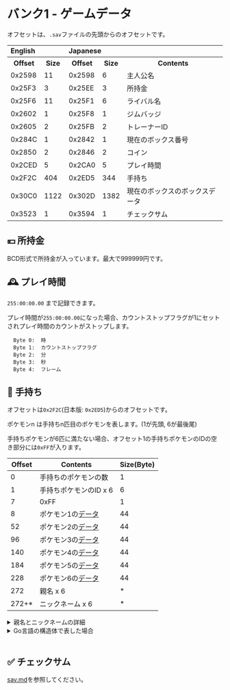 # バンク1 - ゲームデータ

オフセットは、`.sav`ファイルの先頭からのオフセットです。

<table>
  <tbody>
    <tr>
      <td colspan="2">
        <b>English</b>
      </td>
      <td colspan="2">
        <b>Japanese</b>
      </td>
      <td></td>
    </tr>
    <tr>
      <th>Offset</th>
      <th>Size</th>
      <th>Offset</th>
      <th>Size</th>
      <th>Contents</th>
    </tr>
    <tr>
      <td>0x2598</td>
      <td>11</td>
      <td>0x2598</td>
      <td>6</td>
      <td>主人公名</td>
    </tr>
    <tr>
      <td>0x25F3</td>
      <td>3</td>
      <td>0x25EE</td>
      <td>3</td>
      <td>所持金</td>
    </tr>
    <tr>
      <td>0x25F6</td>
      <td>11</td>
      <td>0x25F1</td>
      <td>6</td>
      <td>ライバル名</td>
    </tr>
    <tr>
      <td>0x2602</td>
      <td>1</td>
      <td>0x25F8</td>
      <td>1</td>
      <td>ジムバッジ</td>
    </tr>
    <tr>
      <td>0x2605</td>
      <td>2</td>
      <td>0x25FB</td>
      <td>2</td>
      <td>トレーナーID</td>
    </tr>
    <tr>
      <td>0x284C</td>
      <td>1</td>
      <td>0x2842</td>
      <td>1</td>
      <td>現在のボックス番号</td>
    </tr>
    <tr>
      <td>0x2850</td>
      <td>2</td>
      <td>0x2846</td>
      <td>2</td>
      <td>コイン</td>
    </tr>
    <tr>
      <td>0x2CED</td>
      <td>5</td>
      <td>0x2CA0</td>
      <td>5</td>
      <td>プレイ時間</td>
    </tr>
    <tr>
      <td>0x2F2C</td>
      <td>404</td>
      <td>0x2ED5</td>
      <td>344</td>
      <td>手持ち</td>
    </tr>
    <tr>
      <td>0x30C0</td>
      <td>1122</td>
      <td>0x302D</td>
      <td>1382</td>
      <td>現在のボックスのボックスデータ</td>
    </tr>
    <tr>
      <td>0x3523</td>
      <td>1</td>
      <td>0x3594</td>
      <td>1</td>
      <td>チェックサム</td>
    </tr>
  </tbody>
</table>

## 💴 所持金

BCD形式で所持金が入っています。最大で999999円です。

## 🕰 プレイ時間

`255:00:00.00` まで記録できます。

プレイ時間が`255:00:00.00`になった場合、カウントストップフラグが1にセットされプレイ時間のカウントがストップします。

```
  Byte 0:  時
  Byte 1:  カウントストップフラグ
  Byte 2:  分
  Byte 3:  秒
  Byte 4:  フレーム
```

## 🎒 手持ち

オフセットは`0x2F2C`(日本版: `0x2ED5`)からのオフセットです。

ポケモンn は手持ちn匹目のポケモンを表します。(1が先頭, 6が最後尾)

手持ちポケモンが6匹に満たない場合、オフセット1の手持ちポケモンのIDの空き部分には`0xFF`が入ります。

Offset | Contents | Size(Byte)
--  | -- | --
  0 | 手持ちのポケモンの数 | 1
  1 | 手持ちポケモンのID x 6 | 6
  7 | 0xFF | 1
  8 | ポケモン1の[データ](./pkm.md) | 44
 52 | ポケモン2の[データ](./pkm.md) | 44
 96 | ポケモン3の[データ](./pkm.md) | 44
140 | ポケモン4の[データ](./pkm.md) | 44
184 | ポケモン5の[データ](./pkm.md) | 44
228 | ポケモン6の[データ](./pkm.md) | 44
272 | 親名 x 6 | *
272+* | ニックネーム x 6 | *

<details>
  <summary>親名とニックネームの詳細</summary>

  親名とニックネームのデータは、ポケモンデータとは離れた272バイト目以降に格納されています。

  英語版は1匹あたり11バイト、日本語版は6バイトです。
  よって上記の`*`は英語版は66バイト(11x6)、日本語版は36バイト(6x6)です。

<table>
  <tbody>
    <tr>
      <td colspan="2">
        <b>English</b>
      </td>
      <td colspan="2">
        <b>Japanese</b>
      </td>
      <td></td>
    </tr>
    <tr>
      <th>Offset</th>
      <th>Size</th>
      <th>Offset</th>
      <th>Size</th>
      <th>Contents</th>
    </tr>
    <tr>
      <td>272</td>
      <td>11</td>
      <td>272</td>
      <td>6</td>
      <td>ポケモン1の親名</td>
    </tr>
    <tr>
      <td>283</td>
      <td>11</td>
      <td>278</td>
      <td>6</td>
      <td>ポケモン2の親名</td>
    </tr>
    <tr>
      <td>294</td>
      <td>11</td>
      <td>284</td>
      <td>6</td>
      <td>ポケモン3の親名</td>
    </tr>
    <tr>
      <td>305</td>
      <td>11</td>
      <td>290</td>
      <td>6</td>
      <td>ポケモン4の親名</td>
    </tr>
    <tr>
      <td>316</td>
      <td>11</td>
      <td>296</td>
      <td>6</td>
      <td>ポケモン5の親名</td>
    </tr>
    <tr>
      <td>327</td>
      <td>11</td>
      <td>302</td>
      <td>6</td>
      <td>ポケモン6の親名</td>
    </tr>
    <tr>
      <td>338</td>
      <td>11</td>
      <td>308</td>
      <td>6</td>
      <td>ポケモン1のニックネーム</td>
    </tr>
    <tr>
      <td>349</td>
      <td>11</td>
      <td>314</td>
      <td>6</td>
      <td>ポケモン2のニックネーム</td>
    </tr>
    <tr>
      <td>360</td>
      <td>11</td>
      <td>320</td>
      <td>6</td>
      <td>ポケモン3のニックネーム</td>
    </tr>
    <tr>
      <td>371</td>
      <td>11</td>
      <td>326</td>
      <td>6</td>
      <td>ポケモン4のニックネーム</td>
    </tr>
    <tr>
      <td>382</td>
      <td>11</td>
      <td>332</td>
      <td>6</td>
      <td>ポケモン5のニックネーム</td>
    </tr>
    <tr>
      <td>393</td>
      <td>11</td>
      <td>338</td>
      <td>6</td>
      <td>ポケモン6のニックネーム</td>
    </tr>
  </tbody>
</table>

</details>

<details>
  <summary>Go言語の構造体で表した場合</summary>

```go
type Name = [6]uint8  // 海外版では [11]uint8

type Party struct {
  count   uint8
  species [7]uint8             // [ID, ID, ID, ID, ID, ID, 0xFF]
  datas   [6]PartyPokemonData  // 0xFF
  otnames [6]Name
  names   [6]Name
}
```
</details>
<br />

## ✅ チェックサム

[sav.md](./sav.md)を参照してください。

